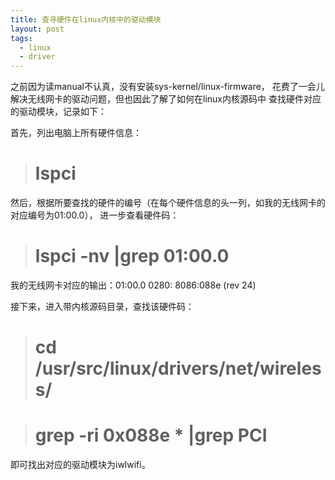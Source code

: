 ```yaml
---
title: 查寻硬件在linux内核中的驱动模块
layout: post
tags:
  - linux
  - driver
---
```



之前因为读manual不认真，没有安装sys-kernel/linux-firmware，
花费了一会儿解决无线网卡的驱动问题，但也因此了解了如何在linux内核源码中
查找硬件对应的驱动模块，记录如下：

首先，列出电脑上所有硬件信息：

> # lspci


然后，根据所要查找的硬件的编号（在每个硬件信息的头一列，如我的无线网卡的对应编号为01:00.0），
进一步查看硬件码：

> # lspci -nv  |grep 01:00.0

我的无线网卡对应的输出：01:00.0 0280: 8086:088e (rev 24)


接下来，进入带内核源码目录，查找该硬件码：

> #  cd /usr/src/linux/drivers/net/wireless/

> #  grep -ri 0x088e * |grep PCI

即可找出对应的驱动模块为iwlwifi。

